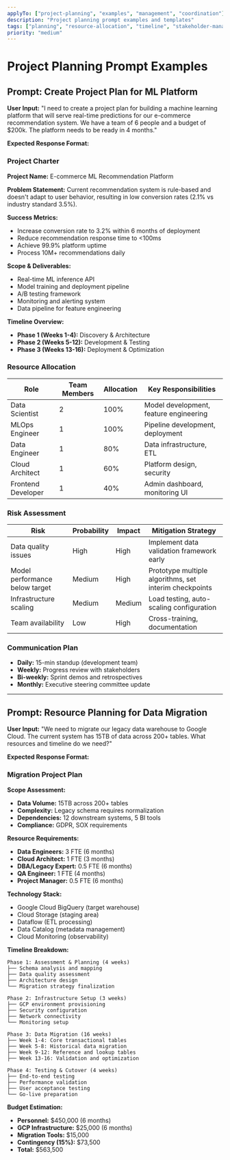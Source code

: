 ```yaml
---
applyTo: ["project-planning", "examples", "management", "coordination"]
description: "Project planning prompt examples and templates"
tags: ["planning", "resource-allocation", "timeline", "stakeholder-management", "agile"]
priority: "medium"
---
```


# Project Planning Prompt Examples

## Prompt: Create Project Plan for ML Platform

**User Input:**
"I need to create a project plan for building a machine learning platform that will serve real-time predictions for our e-commerce recommendation system. We have a team of 6 people and a budget of $200k. The platform needs to be ready in 4 months."

**Expected Response Format:**

### Project Charter
**Project Name:** E-commerce ML Recommendation Platform

**Problem Statement:** 
Current recommendation system is rule-based and doesn't adapt to user behavior, resulting in low conversion rates (2.1% vs industry standard 3.5%).

**Success Metrics:**
- Increase conversion rate to 3.2% within 6 months of deployment
- Reduce recommendation response time to <100ms
- Achieve 99.9% platform uptime
- Process 10M+ recommendations daily

**Scope & Deliverables:**
- Real-time ML inference API
- Model training and deployment pipeline
- A/B testing framework
- Monitoring and alerting system
- Data pipeline for feature engineering

**Timeline Overview:**
- **Phase 1 (Weeks 1-4):** Discovery & Architecture
- **Phase 2 (Weeks 5-12):** Development & Testing
- **Phase 3 (Weeks 13-16):** Deployment & Optimization

### Resource Allocation
| Role | Team Members | Allocation | Key Responsibilities |
|------|-------------|------------|---------------------|
| Data Scientist | 2 | 100% | Model development, feature engineering |
| MLOps Engineer | 1 | 100% | Pipeline development, deployment |
| Data Engineer | 1 | 80% | Data infrastructure, ETL |
| Cloud Architect | 1 | 60% | Platform design, security |
| Frontend Developer | 1 | 40% | Admin dashboard, monitoring UI |

### Risk Assessment
| Risk | Probability | Impact | Mitigation Strategy |
|------|------------|--------|-------------------|
| Data quality issues | High | High | Implement data validation framework early |
| Model performance below target | Medium | High | Prototype multiple algorithms, set interim checkpoints |
| Infrastructure scaling | Medium | Medium | Load testing, auto-scaling configuration |
| Team availability | Low | High | Cross-training, documentation |

### Communication Plan
- **Daily:** 15-min standup (development team)
- **Weekly:** Progress review with stakeholders
- **Bi-weekly:** Sprint demos and retrospectives
- **Monthly:** Executive steering committee update

---

## Prompt: Resource Planning for Data Migration

**User Input:**
"We need to migrate our legacy data warehouse to Google Cloud. The current system has 15TB of data across 200+ tables. What resources and timeline do we need?"

**Expected Response Format:**

### Migration Project Plan

**Scope Assessment:**
- **Data Volume:** 15TB across 200+ tables
- **Complexity:** Legacy schema requires normalization
- **Dependencies:** 12 downstream systems, 5 BI tools
- **Compliance:** GDPR, SOX requirements

**Resource Requirements:**
- **Data Engineers:** 3 FTE (6 months)
- **Cloud Architect:** 1 FTE (3 months)
- **DBA/Legacy Expert:** 0.5 FTE (6 months)
- **QA Engineer:** 1 FTE (4 months)
- **Project Manager:** 0.5 FTE (6 months)

**Technology Stack:**
- Google Cloud BigQuery (target warehouse)
- Cloud Storage (staging area)
- Dataflow (ETL processing)
- Data Catalog (metadata management)
- Cloud Monitoring (observability)

**Timeline Breakdown:**
```
Phase 1: Assessment & Planning (4 weeks)
├── Schema analysis and mapping
├── Data quality assessment
├── Architecture design
└── Migration strategy finalization

Phase 2: Infrastructure Setup (3 weeks)
├── GCP environment provisioning
├── Security configuration
├── Network connectivity
└── Monitoring setup

Phase 3: Data Migration (16 weeks)
├── Week 1-4: Core transactional tables
├── Week 5-8: Historical data migration
├── Week 9-12: Reference and lookup tables
├── Week 13-16: Validation and optimization

Phase 4: Testing & Cutover (4 weeks)
├── End-to-end testing
├── Performance validation
├── User acceptance testing
└── Go-live preparation
```

**Budget Estimation:**
- **Personnel:** $450,000 (6 months)
- **GCP Infrastructure:** $25,000 (6 months)
- **Migration Tools:** $15,000
- **Contingency (15%):** $73,500
- **Total:** $563,500
